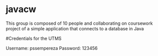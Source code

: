 # javacw
This group is composed of 10 people and collaborating on coursework project of a simple application that connects to a database in Java

#Credentials for the UTMS

Username: pssempereza
Password: 123456
